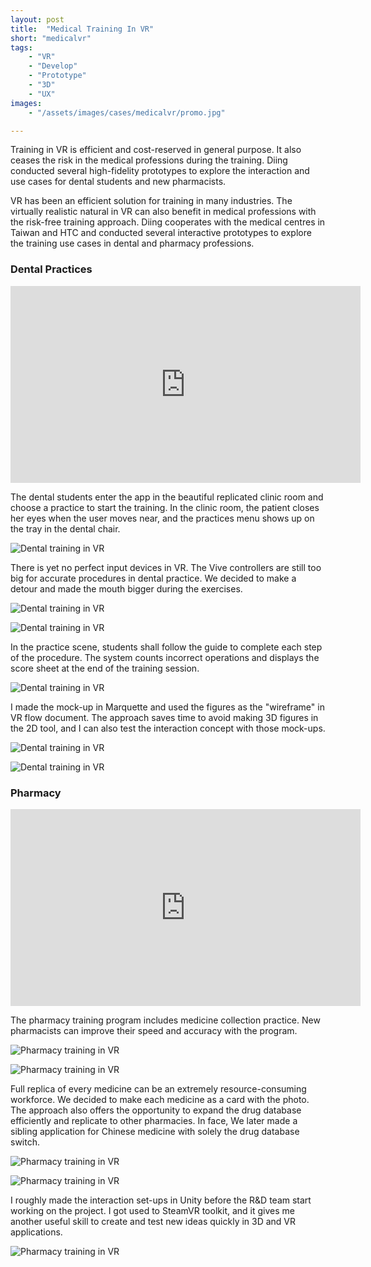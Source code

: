 ```yaml
---
layout: post
title:  "Medical Training In VR"
short: "medicalvr"
tags:
    - "VR"
    - "Develop"
    - "Prototype"
    - "3D"
    - "UX"
images: 
    - "/assets/images/cases/medicalvr/promo.jpg"

---
```

<!--summary-->

Training in VR is efficient and cost-reserved in general purpose. It also ceases the risk in the medical professions during the training. Diing conducted several high-fidelity prototypes to explore the interaction and use cases for dental students and new pharmacists.

<!--more-->

VR has been an efficient solution for training in many industries. The virtually realistic natural in VR can also benefit in medical professions with the risk-free training approach. Diing cooperates with the medical centres in Taiwan and HTC and conducted several interactive prototypes to explore the training use cases in dental and pharmacy professions.

### Dental Practices

<div class="video-embed"><iframe width="560" height="315" src="https://www.youtube.com/embed/9XOHHOUh9iU" frameborder="0" allow="accelerometer; autoplay; clipboard-write; encrypted-media; gyroscope; picture-in-picture" allowfullscreen></iframe></div>

The dental students enter the app in the beautiful replicated clinic room and choose a practice to start the training. In the clinic room, the patient closes her eyes when the user moves near, and the practices menu shows up on the tray in the dental chair.

![Dental training in VR](/assets/images/cases/medicalvr/dental1.jpg)

There is yet no perfect input devices in VR. The Vive controllers are still too big for accurate procedures in dental practice. We decided to make a detour and made the mouth bigger during the exercises.

![Dental training in VR](/assets/images/cases/medicalvr/dental2.jpg)

![Dental training in VR](/assets/images/cases/medicalvr/dental3.jpg)

In the practice scene, students shall follow the guide to complete each step of the procedure. The system counts incorrect operations and displays the score sheet at the end of the training session.

![Dental training in VR](/assets/images/cases/medicalvr/dental4.jpg)

I made the mock-up in Marquette and used the figures as the "wireframe" in VR flow document. The approach saves time to avoid making 3D figures in the 2D tool, and I can also test the interaction concept with those mock-ups.

![Dental training in VR](/assets/images/cases/medicalvr/dental5.jpg)

![Dental training in VR](/assets/images/cases/medicalvr/dental6.jpg)

### Pharmacy

<div class="video-embed"><iframe width="560" height="315" src="https://www.youtube.com/embed/IcbrAZfe4nA" frameborder="0" allow="accelerometer; autoplay; clipboard-write; encrypted-media; gyroscope; picture-in-picture" allowfullscreen></iframe></div>

The pharmacy training program includes medicine collection practice. New pharmacists can improve their speed and accuracy with the program.

![Pharmacy training in VR](/assets/images/cases/medicalvr/pharmacy1.jpg)

![Pharmacy training in VR](/assets/images/cases/medicalvr/pharmacy2.jpg)

Full replica of every medicine can be an extremely resource-consuming workforce. We decided to make each medicine as a card with the photo. The approach also offers the opportunity to expand the drug database efficiently and replicate to other pharmacies. In face, We later made a sibling application for Chinese medicine with solely the drug database switch. 

![Pharmacy training in VR](/assets/images/cases/medicalvr/pharmacy3.jpg)

![Pharmacy training in VR](/assets/images/cases/medicalvr/pharmacy4.jpg)

I roughly made the interaction set-ups in Unity before the R&D team start working on the project. I got used to SteamVR toolkit, and it gives me another useful skill to create and test new ideas quickly in 3D and VR applications.

![Pharmacy training in VR](/assets/images/cases/medicalvr/pharmacy5.jpg)